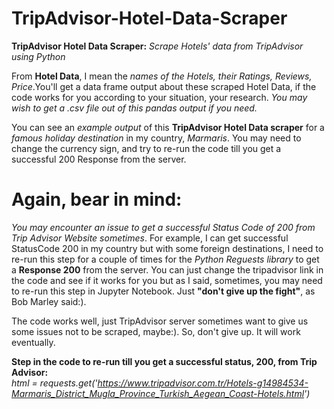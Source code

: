 # TripAdvisor-Hotel-Data-Scraper
**TripAdvisor Hotel Data Scraper:** *Scrape Hotels' data from TripAdvisor using Python*

From **Hotel Data**, I mean the *names of the Hotels, their Ratings, Reviews, Price*.You'll get a data frame output about these scraped Hotel Data, if the code works for you according to your situation, your research. *You may wish to get a .csv file out of this pandas output if you need.* 

You can see an *example output* of this **TripAdvisor Hotel Data scraper** for a *famous holiday destination* in my country, *Marmaris*. You may need to change the currency sign, and try to re-run the code till you get a successful 200 Response from the server.



# Again, bear in mind: 
*You may encounter an issue to get a successful Status Code of 200 from Trip Advisor Website sometimes*. For example, I can get successful StatusCode 200 in my country but with some foreign destinations, I need to re-run this step for a couple of times for the *Python Reguests library* to get a **Response 200** from the server. You can just change the tripadvisor link in the code and see if it works for you but as I said, sometimes, you may need to re-run this step in Jupyter Notebook. Just **"don't give up the fight"**, as Bob Marley said:). 

The code works well, just TripAdvisor server sometimes want to give us some issues not to be scraped, maybe:). So, don't give up. It will work eventually.

**Step in the code to re-run till you get a successful status, 200, from Trip Advisor:**</br>
*html = requests.get('https://www.tripadvisor.com.tr/Hotels-g14984534-Marmaris_District_Mugla_Province_Turkish_Aegean_Coast-Hotels.html')*











